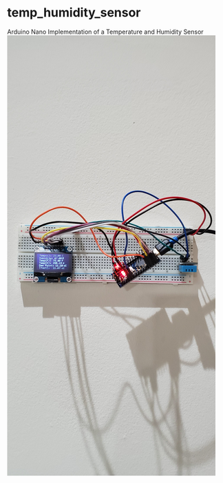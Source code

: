 # temp_humidity_sensor
Arduino Nano Implementation of a Temperature and Humidity Sensor
![alt text](https://raw.githubusercontent.com/Connor-Wilhoit/temp_humidity_sensor/master/nano.jpg)
